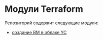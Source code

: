 # Модули Terraform

Репозиторий содержит следующие модули:

- [создание ВМ в облаке YC](vm-instance/README.md)
